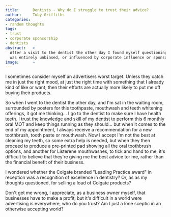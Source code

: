 ```yaml
---
title:      Dentists - Why do I struggle to trust their advice?
author:     Toby Griffiths
categories:
- random thoughts
tags:
- trust
- corporate sponsorship
- dentists
abstract:   >
  After a visit to the dentist the other day I found myself questioning whether the professional advice I was receiving
  was entirely unbiased, or influenced by corporate influence or sponsorship.  How can we tell these days?
image:      ~
---
```

I sometimes consider myself an advertisers worst target.  Unless they catch me in just the right mood, at just the right 
time with something that I already kind of like or want, then their efforts are actually more likely to put me off 
buying their products.

So when I went to the dentist the other day, and I'm sat in the waiting room, surrounded by posters for this toothpaste, 
mouthwash and teeth whitening offerings, it got me thinking… I go to the dentist to make sure I have health teeth. I 
trust the knowledge and skill of my dentist to perform this 6 monthly oral MOT and keep things running as they should… 
but when it comes to the end of my appointment, I always receive a recommendation for a new toothbrush, tooth paste or 
mouthwash. Now I accept I'm not the best at cleaning my teeth, so some extra help is needed, but when they then proceed 
to produce a pre-printed pad showing all the oral toothbrush options, and another for Listerene mouthwashes, to tick and 
hand to me, it's difficult to believe that they're giving me the best advice tor me, rather than the financial benefit 
of their business.

I wondered whether the Colgate branded "Leading Practice award" in reception was a recognition of excellence in 
dentistry? Or, as as my thoughts questioned, for selling a load of Colgate products?

Don't get me wrong, I appreciate, as a business owner myself, that businesses have to make a profit, but it's difficult 
in a world were advertising is everywhere, who do you trust? Am I just a lone sceptic in an otherwise accepting world?